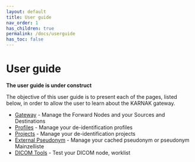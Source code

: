 ```yaml
---
layout: default
title: User guide
nav_order: 1
has_children: true
permalink: /docs/userguide
has_toc: false
---
```


# User guide

**The user guide is under construct**

The objective of this user guide is to present each of the pages, listed below, in order to allow the user to learn about the KARNAK gateway.

* [Gateway](gateway) - Manage the Forward Nodes and your Sources and Destinations
* [Profiles](profiles) - Manage your de-identification profiles
* [Projects](projects) - Manage your de-identification projects   
* [External Pseudonym](extpseudo) - Manage your cached pseudonym or pseudonym Mainzelliste
* [DICOM Tools](dicomtools) - Test your DICOM node, worklist

